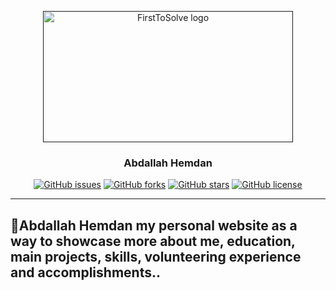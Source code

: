<p align="center">
  <a href="" rel="noopener">
 <img width=400px height=210px src="https://github.com/AbdallahHemdan/AbdallahHemdan.github.io/blob/master/Screenshots/71915037-91834f00-3183-11ea-9c4a-fade0db1d04f.png" alt="FirstToSolve logo"></a>
</p>
<h3 align="center">Abdallah Hemdan</h3>

<div align="center">

[![GitHub issues](https://img.shields.io/github/issues/AbdallahHemdan/AbdallahHemdan.github.io)](https://github.com/AbdallahHemdan/AbdallahHemdan.github.io/issues)
[![GitHub forks](https://img.shields.io/github/forks/AbdallahHemdan/AbdallahHemdan.github.io)](https://github.com/AbdallahHemdan/AbdallahHemdan.github.io/network)
[![GitHub stars](https://img.shields.io/github/stars/AbdallahHemdan/AbdallahHemdan.github.io)](https://github.com/AbdallahHemdan/AbdallahHemdan.github.io/stargazers)
[![GitHub license](https://img.shields.io/github/license/AbdallahHemdan/AbdallahHemdan.github.io)](https://github.com/AbdallahHemdan/AbdallahHemdan.github.io/blob/master/LICENSE)

</div>

---
## 🥇Abdallah Hemdan my personal website as a way to showcase more about me, education, main projects, skills, volunteering experience and accomplishments..
